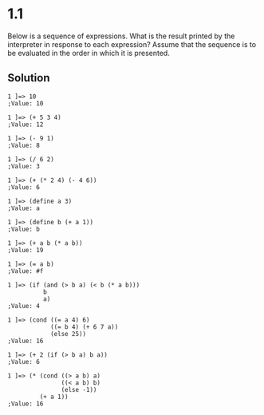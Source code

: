 # 1.1

Below is a sequence of expressions. What is the result printed by the interpreter in response to each 
expression? Assume that the sequence is to be evaluated in the order in which it is presented.

## Solution
```
1 ]=> 10
;Value: 10

1 ]=> (+ 5 3 4)
;Value: 12

1 ]=> (- 9 1)
;Value: 8

1 ]=> (/ 6 2)
;Value: 3

1 ]=> (+ (* 2 4) (- 4 6))
;Value: 6

1 ]=> (define a 3)
;Value: a

1 ]=> (define b (+ a 1))
;Value: b

1 ]=> (+ a b (* a b))
;Value: 19

1 ]=> (= a b)
;Value: #f

1 ]=> (if (and (> b a) (< b (* a b)))
          b
          a)
;Value: 4

1 ]=> (cond ((= a 4) 6)
            ((= b 4) (+ 6 7 a))
            (else 25))
;Value: 16

1 ]=> (+ 2 (if (> b a) b a))
;Value: 6

1 ]=> (* (cond ((> a b) a)
               ((< a b) b)
               (else -1))
         (+ a 1))
;Value: 16
```
